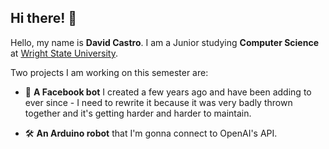 ## Hi there! 👋

Hello, my name is **David Castro**. I am a Junior studying **Computer Science** at [Wright State University](https://www.wright.edu).

Two projects I am working on this semester are:

- 🤖 **A Facebook bot** I created a few years ago and have been adding to ever since - I need to rewrite it because it was very badly thrown together and it's getting harder and harder to maintain.

- 🛠️ **An Arduino robot** that I'm gonna connect to OpenAI's API.
